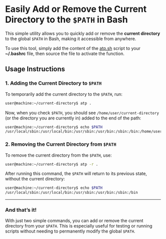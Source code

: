 # Easily Add or Remove the Current Directory to the `$PATH` in Bash

This simple utility allows you to quickly add or remove the **current directory** to the global `$PATH` in Bash, making it accessible from anywhere.

To use this tool, simply add the content of the [atp.sh](https://github.com/danass/Add-to-path/blob/main/atp.sh) script to your **~/.bashrc** file, then source the file to activate the function.

## Usage Instructions

### 1. Adding the Current Directory to `$PATH`

To temporarily add the current directory to the `$PATH`, run:

```bash
user@machine:~/current-directory$ atp .
```

Now, when you check `$PATH`, you should see `/home/user/current-directory` (or the directory you are currently in) added to the end of the path:

```bash
user@machine:~/current-directory$ echo $PATH
/usr/local/sbin:/usr/local/bin:/usr/sbin:/usr/bin:/sbin:/bin:/home/user/current-directory
```

### 2. Removing the Current Directory from `$PATH`

To remove the current directory from the `$PATH`, use:

```bash
user@machine:~/current-directory$ atp -r .
```

After running this command, the `$PATH` will return to its previous state, without the current directory:

```bash
user@machine:~/current-directory$ echo $PATH
/usr/local/sbin:/usr/local/bin:/usr/sbin:/usr/bin:/sbin:/bin
```

---

### And that’s it!

With just two simple commands, you can add or remove the current directory from your `$PATH`. This is especially useful for testing or running scripts without needing to permanently modify the global `$PATH`.
